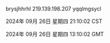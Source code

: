 brysjhhrhl 219.139.198.207 yqqlmgsycl

2024年 09月 26日 星期四 21:10:02 CST

2024年 09月 26日 星期四 13:10:02 GMT
